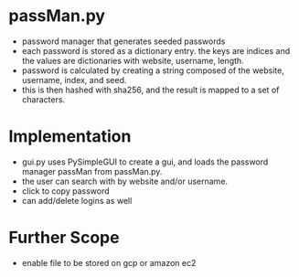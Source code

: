 # passMan.py

- password manager that generates seeded passwords
- each password is stored as a dictionary entry. the keys are indices and the values are dictionaries with website, username, length.
- password is calculated by creating a string composed of the website, username, index, and seed.
- this is then hashed with sha256, and the result is mapped to a set of characters.

# Implementation

- gui.py uses PySimpleGUI to create a gui, and loads the password manager passMan from passMan.py.
- the user can search with by website and/or username. 
- click to copy password
- can add/delete logins as well


# Further Scope

- enable file to be stored on gcp or amazon ec2
